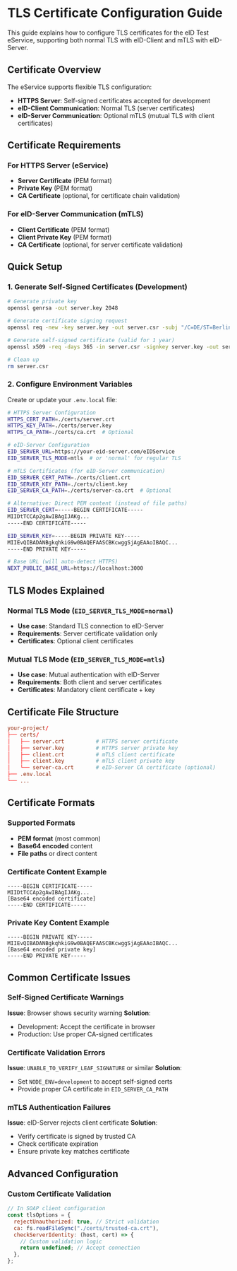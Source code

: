 # TLS Certificate Configuration Guide

This guide explains how to configure TLS certificates for the eID Test eService, supporting both normal TLS with eID-Client and mTLS with eID-Server.

## Certificate Overview

The eService supports flexible TLS configuration:

- **HTTPS Server**: Self-signed certificates accepted for development
- **eID-Client Communication**: Normal TLS (server certificates)
- **eID-Server Communication**: Optional mTLS (mutual TLS with client certificates)

## Certificate Requirements

### For HTTPS Server (eService)

- **Server Certificate** (PEM format)
- **Private Key** (PEM format)
- **CA Certificate** (optional, for certificate chain validation)

### For eID-Server Communication (mTLS)

- **Client Certificate** (PEM format)
- **Client Private Key** (PEM format)
- **CA Certificate** (optional, for server certificate validation)

## Quick Setup

### 1. Generate Self-Signed Certificates (Development)

```bash
# Generate private key
openssl genrsa -out server.key 2048

# Generate certificate signing request
openssl req -new -key server.key -out server.csr -subj "/C=DE/ST=Berlin/L=Berlin/O=eID-Test-eService/CN=localhost"

# Generate self-signed certificate (valid for 1 year)
openssl x509 -req -days 365 -in server.csr -signkey server.key -out server.crt

# Clean up
rm server.csr
```

### 2. Configure Environment Variables

Create or update your `.env.local` file:

```bash
# HTTPS Server Configuration
HTTPS_CERT_PATH=./certs/server.crt
HTTPS_KEY_PATH=./certs/server.key
HTTPS_CA_PATH=./certs/ca.crt  # Optional

# eID-Server Configuration
EID_SERVER_URL=https://your-eid-server.com/eIDService
EID_SERVER_TLS_MODE=mtls  # or 'normal' for regular TLS

# mTLS Certificates (for eID-Server communication)
EID_SERVER_CERT_PATH=./certs/client.crt
EID_SERVER_KEY_PATH=./certs/client.key
EID_SERVER_CA_PATH=./certs/server-ca.crt  # Optional

# Alternative: Direct PEM content (instead of file paths)
EID_SERVER_CERT=-----BEGIN CERTIFICATE-----
MIIDtTCCAp2gAwIBAgIJAKg...
-----END CERTIFICATE-----

EID_SERVER_KEY=-----BEGIN PRIVATE KEY-----
MIIEvQIBADANBgkqhkiG9w0BAQEFAASCBKcwggSjAgEAAoIBAQC...
-----END PRIVATE KEY-----

# Base URL (will auto-detect HTTPS)
NEXT_PUBLIC_BASE_URL=https://localhost:3000
```

## TLS Modes Explained

### Normal TLS Mode (`EID_SERVER_TLS_MODE=normal`)

- **Use case**: Standard TLS connection to eID-Server
- **Requirements**: Server certificate validation only
- **Certificates**: Optional client certificates

### Mutual TLS Mode (`EID_SERVER_TLS_MODE=mtls`)

- **Use case**: Mutual authentication with eID-Server
- **Requirements**: Both client and server certificates
- **Certificates**: Mandatory client certificate + key

## Certificate File Structure

```toml
your-project/
├── certs/
│   ├── server.crt          # HTTPS server certificate
│   ├── server.key          # HTTPS server private key
│   ├── client.crt          # mTLS client certificate
│   ├── client.key          # mTLS client private key
│   └── server-ca.crt       # eID-Server CA certificate (optional)
├── .env.local
└── ...
```

## Certificate Formats

### Supported Formats

- **PEM format** (most common)
- **Base64 encoded** content
- **File paths** or direct content

### Certificate Content Example

```pem
-----BEGIN CERTIFICATE-----
MIIDtTCCAp2gAwIBAgIJAKg...
[Base64 encoded certificate]
-----END CERTIFICATE-----
```

### Private Key Content Example

```pem
-----BEGIN PRIVATE KEY-----
MIIEvQIBADANBgkqhkiG9w0BAQEFAASCBKcwggSjAgEAAoIBAQC...
[Base64 encoded private key]
-----END PRIVATE KEY-----
```

## Common Certificate Issues

### Self-Signed Certificate Warnings

**Issue**: Browser shows security warning
**Solution**:

- Development: Accept the certificate in browser
- Production: Use proper CA-signed certificates

### Certificate Validation Errors

**Issue**: `UNABLE_TO_VERIFY_LEAF_SIGNATURE` or similar
**Solution**:

- Set `NODE_ENV=development` to accept self-signed certs
- Provide proper CA certificate in `EID_SERVER_CA_PATH`

### mTLS Authentication Failures

**Issue**: eID-Server rejects client certificate
**Solution**:

- Verify certificate is signed by trusted CA
- Check certificate expiration
- Ensure private key matches certificate

## Advanced Configuration

### Custom Certificate Validation

```javascript
// In SOAP client configuration
const tlsOptions = {
  rejectUnauthorized: true, // Strict validation
  ca: fs.readFileSync("./certs/trusted-ca.crt"),
  checkServerIdentity: (host, cert) => {
    // Custom validation logic
    return undefined; // Accept connection
  },
};
```
